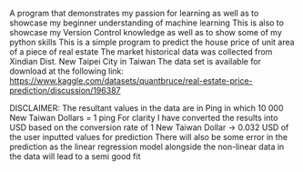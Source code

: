 A program that demonstrates my passion for learning as well as to showcase my beginner understanding of machine learning
This is also to showcase my Version Control knowledge as well as to show some of my python skills
This is a simple program to predict the house price of unit area of a piece of real estate
The market historical data was collected from Xindian Dist. New Taipei City in Taiwan
The data set is available for download at the following link:
https://www.kaggle.com/datasets/quantbruce/real-estate-price-prediction/discussion/196387

DISCLAIMER: The resultant values in the data are in Ping in which 10 000 New Taiwan Dollars = 1 ping
For clarity I have converted the results into USD based on the conversion rate of
1 New Taiwan Dollar -> 0.032 USD of the user inputted values for prediction
There will also be some error in the prediction as the linear regression model alongside
the non-linear data in the data will lead to a semi good fit
